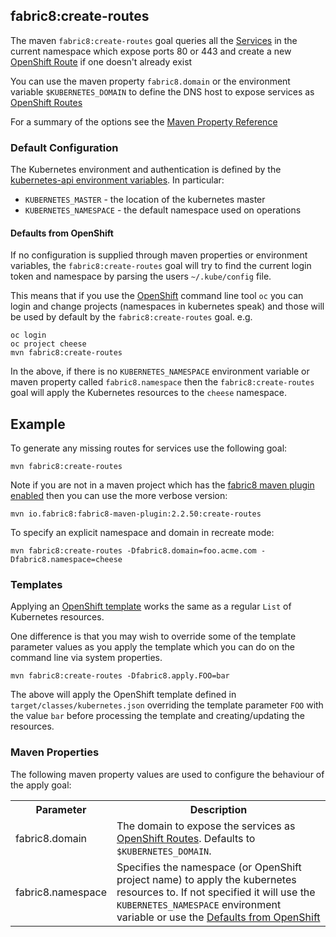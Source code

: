 ## fabric8:create-routes

The maven `fabric8:create-routes` goal queries all the [Services](services.html) in the current namespace which expose ports 80 or 443 and create a new [OpenShift Route](http://docs.openshift.org/latest/admin_guide/router.html) if one doesn't already exist

You can use the maven property `fabric8.domain` or the environment variable `$KUBERNETES_DOMAIN` to define the DNS host to expose services as [OpenShift Routes](http://docs.openshift.org/latest/admin_guide/router.html)

For a summary of the options see the [Maven Property Reference](#maven-properties)

### Default Configuration

The Kubernetes environment and authentication is defined by the [kubernetes-api environment variables](https://github.com/fabric8io/fabric8/tree/master/components/kubernetes-api#configuration). In particular:

* `KUBERNETES_MASTER` - the location of the kubernetes master
* `KUBERNETES_NAMESPACE` - the default namespace used on operations

#### Defaults from OpenShift

If no configuration is supplied through maven properties or environment variables, the `fabric8:create-routes` goal will try to find the current login token and namespace by parsing the users `~/.kube/config` file.

This means that if you use the [OpenShift](http://www.openshift.org/) command line tool `oc` you can login and change projects (namespaces in kubernetes speak) and those will be used by default by the `fabric8:create-routes` goal. e.g.

```
oc login
oc project cheese
mvn fabric8:create-routes
```
In the above, if there is no `KUBERNETES_NAMESPACE` environment variable or maven property called `fabric8.namespace` then the `fabric8:create-routes` goal will apply the Kubernetes resources to the `cheese` namespace.

## Example

To generate any missing routes for services use the following goal:

    mvn fabric8:create-routes

Note if you are not in a maven project which has the [fabric8 maven plugin enabled](mavenPlugin.html) then you can use the more verbose version:

    mvn io.fabric8:fabric8-maven-plugin:2.2.50:create-routes

To specify an explicit namespace and domain in recreate mode:

    mvn fabric8:create-routes -Dfabric8.domain=foo.acme.com -Dfabric8.namespace=cheese   

### Templates

Applying an [OpenShift template](http://docs.openshift.org/latest/dev_guide/templates.html) works the same as a regular `List` of Kubernetes resources. 

One difference is that you may wish to override some of the template parameter values as you apply the template which you can do on the command line via system properties.

    mvn fabric8:create-routes -Dfabric8.apply.FOO=bar
    
The above will apply the OpenShift template defined in `target/classes/kubernetes.json` overriding the template parameter `FOO` with the value `bar` before processing the template and creating/updating the resources.

### Maven Properties

The following maven property values are used to configure the behaviour of the apply goal:

<table class="table table-striped">
<tr>
<th>Parameter</th>
<th>Description</th>
</tr>
<tr>
<td>fabric8.domain</td>
<td>The domain to expose the services as <a href="http://docs.openshift.org/latest/admin_guide/router.html">OpenShift Routes</a>. Defaults to <code>$KUBERNETES_DOMAIN</code>.</td>
</tr>
<tr>
<td>fabric8.namespace</td>
<td>Specifies the namespace (or OpenShift project name) to apply the kubernetes resources to. If not specified it will use the <code>KUBERNETES_NAMESPACE</code> environment variable or use the <a href="#defaults-from-openshift">Defaults from OpenShift</a></td>
</tr>
</table>

